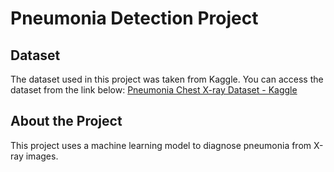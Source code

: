 # Pneumonia Detection Project

## Dataset
The dataset used in this project was taken from Kaggle. You can access the dataset from the link below:
[Pneumonia Chest X-ray Dataset - Kaggle](https://www.kaggle.com/datasets/paultimothymooney/chest-xray-pneumonia)

## About the Project
This project uses a machine learning model to diagnose pneumonia from X-ray images.
